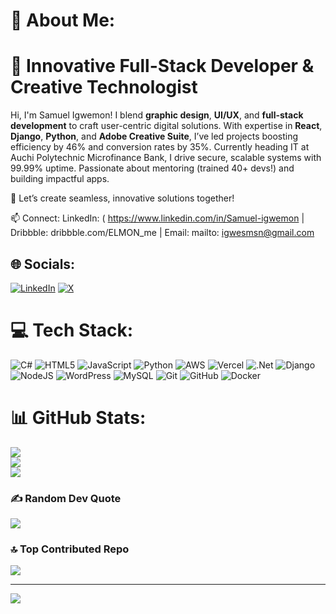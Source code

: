 # 💫 About Me:
# 🔧 Innovative Full-Stack Developer & Creative Technologist

Hi, I'm Samuel Igwemon! I blend **graphic design**, **UI/UX**, and **full-stack development** to craft user-centric digital solutions. With expertise in **React**, **Django**, **Python**, and **Adobe Creative Suite**, I’ve led projects boosting efficiency by 46% and conversion rates by 35%. Currently heading IT at Auchi Polytechnic Microfinance Bank, I drive secure, scalable systems with 99.99% uptime. Passionate about mentoring (trained 40+ devs!) and building impactful apps.  

🌟 Let’s create seamless, innovative solutions together!
  
📫 Connect: LinkedIn: ( https://www.linkedin.com/in/Samuel-igwemon |  Dribbble: dribbble.com/ELMON_me | Email: mailto: igwesmsn@gmail.com


## 🌐 Socials:
[![LinkedIn](https://img.shields.io/badge/LinkedIn-%230077B5.svg?logo=linkedin&logoColor=white)](https://linkedin.com/in/linkedin.com/in/Samuel-igwemon) [![X](https://img.shields.io/badge/X-black.svg?logo=X&logoColor=white)](https://x.com/twitter.com/elmon_me) 

# 💻 Tech Stack:
![C#](https://img.shields.io/badge/c%23-%23239120.svg?style=for-the-badge&logo=csharp&logoColor=white) ![HTML5](https://img.shields.io/badge/html5-%23E34F26.svg?style=for-the-badge&logo=html5&logoColor=white) ![JavaScript](https://img.shields.io/badge/javascript-%23323330.svg?style=for-the-badge&logo=javascript&logoColor=%23F7DF1E) ![Python](https://img.shields.io/badge/python-3670A0?style=for-the-badge&logo=python&logoColor=ffdd54) ![AWS](https://img.shields.io/badge/AWS-%23FF9900.svg?style=for-the-badge&logo=amazon-aws&logoColor=white) ![Vercel](https://img.shields.io/badge/vercel-%23000000.svg?style=for-the-badge&logo=vercel&logoColor=white) ![.Net](https://img.shields.io/badge/.NET-5C2D91?style=for-the-badge&logo=.net&logoColor=white) ![Django](https://img.shields.io/badge/django-%23092E20.svg?style=for-the-badge&logo=django&logoColor=white) ![NodeJS](https://img.shields.io/badge/node.js-6DA55F?style=for-the-badge&logo=node.js&logoColor=white) ![WordPress](https://img.shields.io/badge/WordPress-%23117AC9.svg?style=for-the-badge&logo=WordPress&logoColor=white) ![MySQL](https://img.shields.io/badge/mysql-4479A1.svg?style=for-the-badge&logo=mysql&logoColor=white) ![Git](https://img.shields.io/badge/git-%23F05033.svg?style=for-the-badge&logo=git&logoColor=white) ![GitHub](https://img.shields.io/badge/github-%23121011.svg?style=for-the-badge&logo=github&logoColor=white) ![Docker](https://img.shields.io/badge/docker-%230db7ed.svg?style=for-the-badge&logo=docker&logoColor=white)
# 📊 GitHub Stats:
![](https://github-readme-stats.vercel.app/api?username=ElmonINC&theme=dark&hide_border=false&include_all_commits=true&count_private=true)<br/>
![](https://github-readme-streak-stats.herokuapp.com/?user=ElmonINC&theme=dark&hide_border=false)<br/>
![](https://github-readme-stats.vercel.app/api/top-langs/?username=ElmonINC&theme=dark&hide_border=false&include_all_commits=true&count_private=true&layout=compact)

### ✍️ Random Dev Quote
![](https://quotes-github-readme.vercel.app/api?type=horizontal&theme=radical)

### 🔝 Top Contributed Repo
![](https://github-contributor-stats.vercel.app/api?username=ElmonINC&limit=5&theme=dark&combine_all_yearly_contributions=true)

---
[![](https://visitcount.itsvg.in/api?id=ElmonINC&icon=0&color=2)](https://visitcount.itsvg.in)

<!-- Proudly created with GPRM ( https://gprm.itsvg.in ) -->
